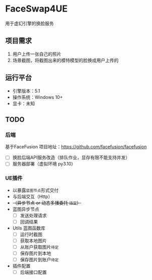 # FaceSwap4UE
用于虚幻引擎的换脸服务

## 项目需求
1. 用户上传一张自己的照片
2. 场景截图，将截图出来的模特模型的脸换成用户上传的

## 运行平台
 - 引擎版本：5.1
 - 操作系统：Windows 10+
 - 显卡：未知

## TODO

### 后端
基于FaceFusion 项目地址：https://github.com/facefusion/facefusion
  - [ ] 换脸后端API服务改造（排队作业，显存有限不能支持并发）
  - [ ] 服务器部署（虚拟环境 py3.10）

### UE插件
- 以暴露`蓝图节点`形式交付
- 与后端交互（Http）
- ~~（异步节点 or 动态多播委托  `待定`）~~
- 蓝图异步节点
  - [ ] 发送处理请求
  - [ ] 回调结果

- Utils 蓝图函数库
  - [ ] 运行时截图
  - [ ] 获取本地图片
  - [ ] 从账户获取图片`待定`
  - [ ] 保存图片到本地
  - [ ] 保存图片到账户`待定`

- 插件配置
  - [ ] 后端接口配置
